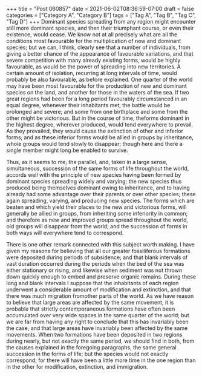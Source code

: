 +++
title = "Post 060857"
date = 2021-06-02T08:36:59-07:00
draft = false
categories = ["Category A", "Category B"]
tags = ["Tag A", "Tag B", "Tag C", "Tag D"]
+++
Dominant species spreading from any region might encounter still more dominant species, and then their triumphant course, or even their existence, would cease. We know not at all precisely what are all the conditions most favourable for the multiplication of new and dominant species; but we can, I think, clearly see that a number of individuals, from giving a better chance of the appearance of favourable variations, and that severe competition with many already existing forms, would be highly favourable, as would be the power of spreading into new territories. A certain amount of isolation, recurring at long intervals of time, would probably be also favourable, as before explained. One quarter of the world may have been most favourable for the production of new and dominant species on the land, and another for those in the waters of the sea. If two great regions had been for a long period favourably circumstanced in an equal degree, whenever their inhabitants met, the battle would be prolonged and severe; and some from one birthplace and some from the other might be victorious. But in the course of time, theforms dominant in the highest degree, wherever produced, would tend everywhere to prevail. As they prevailed, they would cause the extinction of other and inferior forms; and as these inferior forms would be allied in groups by inheritance, whole groups would tend slowly to disappear; though here and there a single member might long be enabled to survive.

Thus, as it seems to me, the parallel, and, taken in a large sense, simultaneous, succession of the same forms of life throughout the world, accords well with the principle of new species having been formed by dominant species spreading widely and varying; the new species thus produced being themselves dominant owing to inheritance, and to having already had some advantage over their parents or over other species; these again spreading, varying, and producing new species. The forms which are beaten and which yield their places to the new and victorious forms, will generally be allied in groups, from inheriting some inferiority in common; and therefore as new and improved groups spread throughout the world, old groups will disappear from the world; and the succession of forms in both ways will everywhere tend to correspond.

There is one other remark connected with this subject worth making. I have given my reasons for believing that all our greater fossiliferous formations were deposited during periods of subsidence; and that blank intervals of vast duration occurred during the periods when the bed of the sea was either stationary or rising, and likewise when sediment was not thrown down quickly enough to embed and preserve organic remains. During these long and blank intervals I suppose that the inhabitants of each region underwent a considerable amount of modification and extinction, and that there was much migration fromother parts of the world. As we have reason to believe that large areas are affected by the same movement, it is probable that strictly contemporaneous formations have often been accumulated over very wide spaces in the same quarter of the world; but we are far from having any right to conclude that this has invariably been the case, and that large areas have invariably been affected by the same movements. When two formations have been deposited in two regions during nearly, but not exactly the same period, we should find in both, from the causes explained in the foregoing paragraphs, the same general succession in the forms of life; but the species would not exactly correspond; for there will have been a little more time in the one region than in the other for modification, extinction, and immigration.
